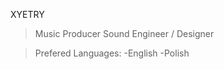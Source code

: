   XYETRY
  
  > Music Producer
  > Sound Engineer / Designer

  > Prefered Languages:
    -English
    -Polish

